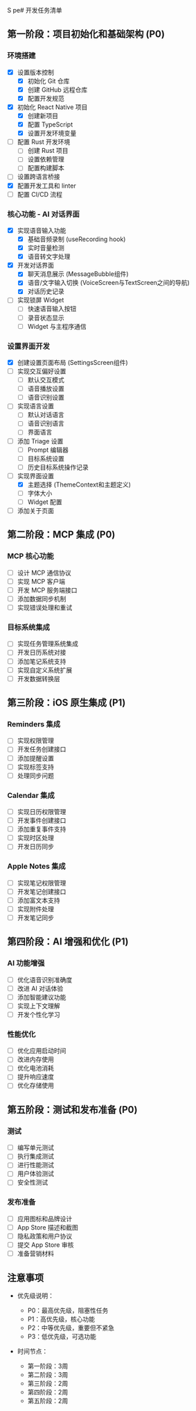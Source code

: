 S pe# 开发任务清单

## 第一阶段：项目初始化和基础架构 (P0)

### 环境搭建
- [x] 设置版本控制
  - [x] 初始化 Git 仓库
  - [x] 创建 GitHub 远程仓库
  - [x] 配置开发规范
- [x] 初始化 React Native 项目
  - [x] 创建新项目
  - [x] 配置 TypeScript
  - [x] 设置开发环境变量
- [ ] 配置 Rust 开发环境
  - [ ] 创建 Rust 项目
  - [ ] 设置依赖管理
  - [ ] 配置构建脚本
- [ ] 设置跨语言桥接
- [x] 配置开发工具和 linter
- [ ] 配置 CI/CD 流程

### 核心功能 - AI 对话界面
- [x] 实现语音输入功能
  - [x] 基础音频录制 (useRecording hook)
  - [x] 实时音量检测
  - [x] 语音转文字处理
- [x] 开发对话界面
  - [x] 聊天消息展示 (MessageBubble组件)
  - [x] 语音/文字输入切换 (VoiceScreen与TextScreen之间的导航)
  - [x] 对话历史记录
- [ ] 实现锁屏 Widget
  - [ ] 快速语音输入按钮
  - [ ] 录音状态显示
  - [ ] Widget 与主程序通信

### 设置界面开发
- [x] 创建设置页面布局 (SettingsScreen组件)
- [ ] 实现交互偏好设置
  - [ ] 默认交互模式
  - [ ] 语音播放设置 
  - [ ] 语音识别设置
- [ ] 实现语言设置
  - [ ] 默认对话语言
  - [ ] 语音识别语言
  - [ ] 界面语言
- [ ] 添加 Triage 设置
  - [ ] Prompt 编辑器
  - [ ] 目标系统设置
  - [ ] 历史目标系统操作记录
- [ ] 实现界面设置
  - [x] 主题选择 (ThemeContext和主题定义)
  - [ ] 字体大小
  - [ ] Widget 配置
- [ ] 添加关于页面

## 第二阶段：MCP 集成 (P0)

### MCP 核心功能
- [ ] 设计 MCP 通信协议
- [ ] 实现 MCP 客户端
- [ ] 开发 MCP 服务端接口
- [ ] 添加数据同步机制
- [ ] 实现错误处理和重试

### 目标系统集成
- [ ] 实现任务管理系统集成
- [ ] 开发日历系统对接
- [ ] 添加笔记系统支持
- [ ] 实现自定义系统扩展
- [ ] 开发数据转换层

## 第三阶段：iOS 原生集成 (P1)

### Reminders 集成
- [ ] 实现权限管理
- [ ] 开发任务创建接口
- [ ] 添加提醒设置
- [ ] 实现标签支持
- [ ] 处理同步问题

### Calendar 集成
- [ ] 实现日历权限管理
- [ ] 开发事件创建接口
- [ ] 添加重复事件支持
- [ ] 实现时区处理
- [ ] 开发日历同步

### Apple Notes 集成
- [ ] 实现笔记权限管理
- [ ] 开发笔记创建接口
- [ ] 添加富文本支持
- [ ] 实现附件处理
- [ ] 开发笔记同步

## 第四阶段：AI 增强和优化 (P1)

### AI 功能增强
- [ ] 优化语音识别准确度
- [ ] 改进 AI 对话体验
- [ ] 添加智能建议功能
- [ ] 实现上下文理解
- [ ] 开发个性化学习

### 性能优化
- [ ] 优化应用启动时间
- [ ] 改进内存使用
- [ ] 优化电池消耗
- [ ] 提升响应速度
- [ ] 优化存储使用

## 第五阶段：测试和发布准备 (P0)

### 测试
- [ ] 编写单元测试
- [ ] 执行集成测试
- [ ] 进行性能测试
- [ ] 用户体验测试
- [ ] 安全性测试

### 发布准备
- [ ] 应用图标和品牌设计
- [ ] App Store 描述和截图
- [ ] 隐私政策和用户协议
- [ ] 提交 App Store 审核
- [ ] 准备营销材料

## 注意事项
- 优先级说明：
  - P0：最高优先级，阻塞性任务
  - P1：高优先级，核心功能
  - P2：中等优先级，重要但不紧急
  - P3：低优先级，可选功能

- 时间节点：
  - 第一阶段：3周
  - 第二阶段：3周
  - 第三阶段：2周
  - 第四阶段：2周
  - 第五阶段：2周 